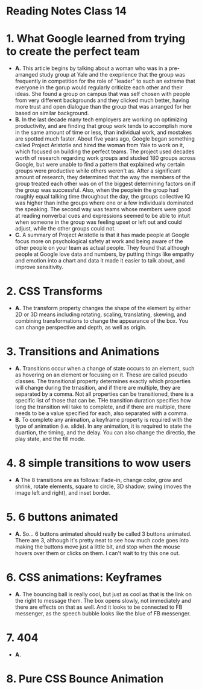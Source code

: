 # Reading Notes Class 14

# 1. What Google learned from trying to create the perfect team

  - **A.** This article begins by talking about a woman who was in a pre-arranged study group at Yale and the exeprience that the group was frequently in competition for the role of "leader" to such an extreme that everyone in the gorup would regularly criticize each other and their ideas. She found a group on campus that was self chosen with people from very different backgrounds and they clicked much better, having more trust and open dialogue than the group that was arranged for her based on similar background. 
  - **B.** In the last decade many tech employers are working on optimizing productivity, and are finding that group work tends to accomplish more in the same amount of time or less, than individual work, and mostakes are spotted much faster. About five years ago, Google began something called Project Aristotle and hired the woman from Yale to work on it, which focused on building the perfect teams. The project used decades worth of research regarding work groups and studied 180 groups across Google, but were unable to find a pattern that explained why certain groups were productive while others weren't as. After a significant amount of research, they determined that the way the members of the group treated each other was on of the biggest determining factors on if the group was successful. Also, when the peoplein the group had roughly equal talking time throughout the day, the groups collective IQ was higher than inthe groups where one or a few individuals dominated the speaking. The second way was teams whose members were good at reading nonverbal cues and expressions seemed to be able to intuit when someone in the group was feeling upset or left out and could adjust, while the other groups could not.
  - **C.** A summary of Project Aristotle is that it has made people at Google focus more on psychological safety at work and being aware of the other people on your team as actual people. They found that although people at Google love data and numbers, by putting things like empathy and emotion into a chart and data it made it easier to talk about, and improve sensitivity.
  
# 2. CSS Transforms
  - **A.** The transform property changes the shape of the element by either 2D or 3D means including rotating, scaling, translating, skewing, and combining transformations to change the appearance of the box. You can change perspective and depth, as well as origin.

# 3. Transitions and Animations
  - **A.** Transitions occur when a change of state occurs to an element, such as hovering on an element or focusing on it. These are called pseudo classes. The transitional property determines exactly which properties will change during the trnasition, and if there are multiple, they are separated by a comma. Not all properties can be transitioned, there is a specific list of those that can be. THe transition duration specifies how long the transition will take to complete, and if there are multiple, there needs to be a value specified for each, also separated with a comma. 
  - **B.** To complete any animation, a keyframe property is required with the type of animation (i.e. slide). In any animation, it is required to state the duartion, the timing, and the delay. You can also change the directio, the play state, and the fill mode. 
  
# 4. 8 simple transitions to wow users
  - **A** The 8 transitions are as follows: Fade-in, change color, grow and shrink, rotate elements, square to circle, 3D shadow, swing (moves the image left and right), and inset border.


# 5. 6 buttons animated
  - **A.** So... 6 buttons animated should really be called 3 buttons animated. There are 3, although it's pretty neat to see how much code goes into making the buttons move just a little bit, and stop when the mouse hovers over them or clicks on them. I can't wait to try this one out.


# 6. CSS animations: Keyframes
  - **A.** The bouncing ball is really cool, but just as cool as that is the link on the right to message them. The box opens slowly, not immediately and there are effects on that as well. And it looks to be connected to FB messenger, as the speech bubble looks like the blue of FB messenger.


# 7. 404
  - **A.**


# 8. Pure CSS Bounce Animation






